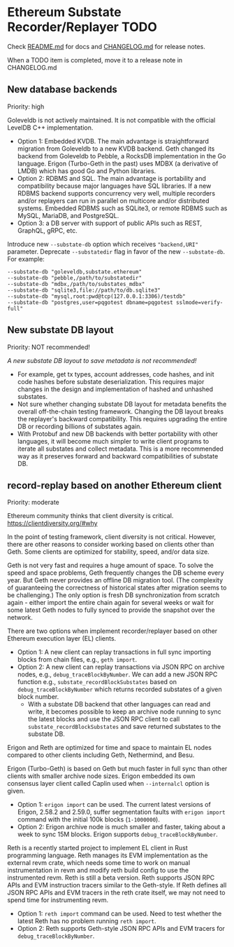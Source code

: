 # Ethereum Substate Recorder/Replayer TODO

Check [README.md](./README.md) for docs and [CHANGELOG.md](./CHANGELOG.md) for release notes.

When a TODO item is completed, move it to a release note in CHANGELOG.md



## New database backends
Priority: high

Goleveldb is not actively maintained. It is not compatible with the official LevelDB C++ implementation.
* Option 1: Embedded KVDB. The main advantage is straightforward migration from Goleveldb to a new KVDB backend. Geth changed its backend from Goleveldb to Pebble, a RocksDB implementation in the Go language. Erigon (Turbo-Geth in the past) uses MDBX (a derivative of LMDB) which has good Go and Python libraries.
* Option 2: RDBMS and SQL. The main advantage is portability and compatibility because major languages have SQL libraries. If a new RDBMS backend supports concurrency very well, multiple recorders and/or replayers can run in parallel on multicore and/or distributed systems. Embedded RDBMS such as SQLite3, or remote RDBMS such as MySQL, MariaDB, and PostgreSQL.
* Option 3: a DB server with support of public APIs such as REST, GraphQL, gRPC, etc.

Introduce new `--substate-db` option which receives `"backend,URI"` parameter. Deprecate `--substatedir` flag in favor of the new `--substate-db`. For example:
```
--substate-db "goleveldb,substate.ethereum"
--substate-db "pebble,/path/to/substatedir"
--substate-db "mdbx,/path/to/substates_mdbx"
--substate-db "sqlite3,file://path/to/db.sqlite3"
--substate-db "mysql,root:pwd@tcp(127.0.0.1:3306)/testdb"
--substate-db "postgres,user=pqgotest dbname=pqgotest sslmode=verify-full"
```



## New substate DB layout
Priority: NOT recommended!

*A new substate DB layout to save metadata is not recommended!*
* For example, get tx types, account addresses, code hashes, and init code hashes before substate deserialization. This requires major changes in the design and implementation of hashed and unhashed substates.
* Not sure whether changing substate DB layout for metadata benefits the overall off-the-chain testing framework. Changing the DB layout breaks the replayer's backward compatibility. This requires upgrading the entire DB or recording billions of substates again.
* With Protobuf and new DB backends with better portability with other languages, it will become much simpler to write client programs to iterate all substates and collect metadata. This is a more recommended way as it preserves forward and backward compatibilities of substate DB.



## record-replay based on another Ethereum client
Priority: moderate

Ethereum community thinks that client diversity is critical.
https://clientdiversity.org/#why

In the point of testing framework, client diversity is not critical. However, there are other reasons to consider working based on clients other than Geth. Some clients are optimized for stability, speed, and/or data size.

Geth is not very fast and requires a huge amount of space. To solve the speed and space problems, Geth frequently changes the DB scheme every year. But Geth never provides an offline DB migration tool. (The complexity of guaranteeing the correctness of historical states after migration seems to be challenging.) The only option is fresh DB synchronization from scratch again - either import the entire chain again for several weeks or wait for some latest Geth nodes to fully synced to provide the snapshot over the network.

There are two options when implement recorder/replayer based on other Ethereum execution layer (EL) clients.
* Option 1: A new client can replay transactions in full sync importing blocks from chain files, e.g., `geth import`.
* Option 2: A new client can replay transactions via JSON RPC on archive nodes, e.g., `debug_traceBlockByNumber`. We can add a new JSON RPC function e.g., `substate_recordBlockSubstates` based on `debug_traceBlockByNumber` which returns recorded substates of a given block number.
  * With a substate DB backend that other languages can read and write, it becomes possible to keep an archive node running to sync the latest blocks and use the JSON RPC client to call `substate_recordBlockSubstates` and save returned substates to the substate DB.

Erigon and Reth are optimized for time and space to maintain EL nodes compared to other clients including Geth, Nethermind, and Besu.

Erigon (Turbo-Geth) is based on Geth but much faster in full sync than other clients with smaller archive node sizes.  Erigon embedded its own consensus layer client called Caplin used when `--internalcl` option is given.
* Option 1: `erigon import` can be used. The current latest versions of Erigon, 2.58.2 and 2.59.0, suffer segmentation faults with `erigon import` command with the initial 100k blocks (`1-1000000`).
* Option 2: Erigon archive node is much smaller and faster, taking about a week to sync 15M blocks. Erigon supports `debug_traceBlockByNumber`.

Reth is a recently started project to implement EL client in Rust programming language. Reth manages its EVM implementation as the external revm crate, which needs some time to work on manual instrumentation in revm and modify reth build config to use the instrumented revm. Reth is still a beta version. Reth supports JSON RPC APIs and EVM instruction tracers similar to the Geth-style. If Reth defines all JSON RPC APIs and EVM tracers in the reth crate itself, we may not need to spend time for instrumenting revm.
* Option 1: `reth import` command can be used. Need to test whether the latest Reth has no problem running `reth import`.
* Option 2: Reth supports Geth-style JSON RPC APIs and EVM tracers for `debug_traceBlockByNumber`.
